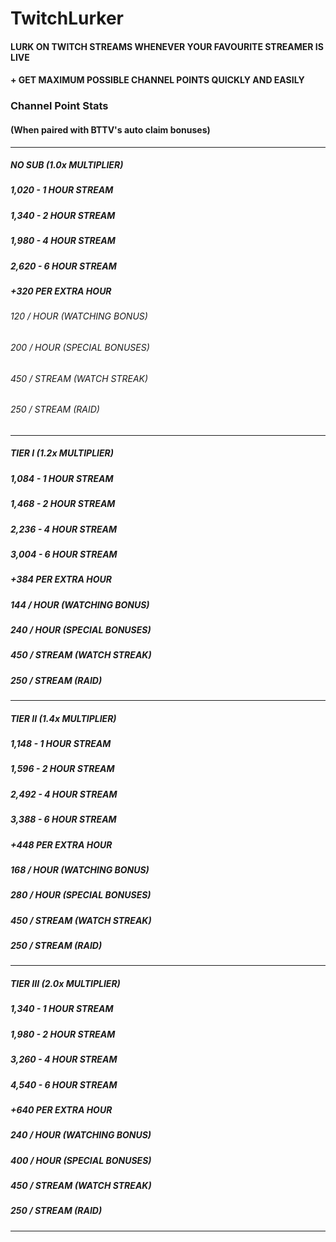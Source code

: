 # TwitchLurker

#### LURK ON TWITCH STREAMS WHENEVER YOUR FAVOURITE STREAMER IS LIVE
#### + GET MAXIMUM POSSIBLE CHANNEL POINTS QUICKLY AND EASILY


### Channel Point Stats
#### (When paired with BTTV's auto claim bonuses)

-------------

##### NO SUB (1.0x MULTIPLIER)
##### 1,020 - 1 HOUR STREAM
##### 1,340 - 2 HOUR STREAM
##### 1,980 - 4 HOUR STREAM
##### 2,620 - 6 HOUR STREAM
##### +320 PER EXTRA HOUR

###### 120 / HOUR (WATCHING BONUS)
###### 200 / HOUR (SPECIAL BONUSES)
###### 450 / STREAM (WATCH STREAK)
###### 250 / STREAM (RAID)

-------------

##### TIER I (1.2x MULTIPLIER)
##### 1,084 - 1 HOUR STREAM
##### 1,468 - 2 HOUR STREAM
##### 2,236 - 4 HOUR STREAM
##### 3,004 - 6 HOUR STREAM
##### +384 PER EXTRA HOUR

##### 144 / HOUR (WATCHING BONUS)
##### 240 / HOUR (SPECIAL BONUSES)
##### 450 / STREAM (WATCH STREAK)
##### 250 / STREAM (RAID)

-------------

##### TIER II (1.4x MULTIPLIER)
##### 1,148 - 1 HOUR STREAM
##### 1,596 - 2 HOUR STREAM
##### 2,492 - 4 HOUR STREAM
##### 3,388 - 6 HOUR STREAM
##### +448 PER EXTRA HOUR

##### 168 / HOUR (WATCHING BONUS)
##### 280 / HOUR (SPECIAL BONUSES)
##### 450 / STREAM (WATCH STREAK)
##### 250 / STREAM (RAID)

-------------

##### TIER III (2.0x MULTIPLIER)
##### 1,340 - 1 HOUR STREAM
##### 1,980 - 2 HOUR STREAM
##### 3,260 - 4 HOUR STREAM
##### 4,540 - 6 HOUR STREAM
##### +640 PER EXTRA HOUR

##### 240 / HOUR (WATCHING BONUS)
##### 400 / HOUR (SPECIAL BONUSES)
##### 450 / STREAM (WATCH STREAK)
##### 250 / STREAM (RAID)

-------------
